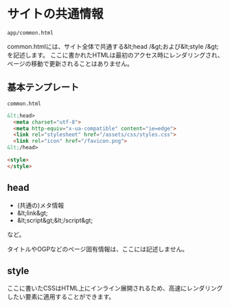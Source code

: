 # サイトの共通情報
`app/common.html`

common.htmlには、サイト全体で共通する&amp;lt;head /&amp;gt;および&amp;lt;style /&amp;gt;を記述します。
ここに書かれたHTMLは最初のアクセス時にレンダリングされ、ページの移動で更新されることはありません。

## 基本テンプレート

<div class="code-with-caption">

`common.html`
```html
&lt;head>
  <meta charset="utf-8">
  <meta http-equiv="x-ua-compatible" content="ie=edge">
  <link rel="stylesheet" href="/assets/css/styles.css">
  <link rel="icon" href="/favicon.png">
&lt;/head>

<style>
</style>
```
</div>

## head
- (共通の)メタ情報
- &amp;lt;link&amp;gt;
- &amp;lt;script&amp;gt;&amp;lt;/script&amp;gt;

など。

タイトルやOGPなどのページ固有情報は、ここには記述しません。

## style
ここに書いたCSSはHTML上にインライン展開されるため、高速にレンダリングしたい要素に適用することができます。
